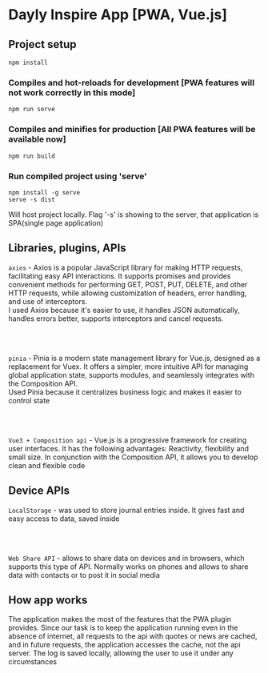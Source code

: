 # Dayly Inspire App [PWA, Vue.js]

## Project setup
```
npm install
```

### Compiles and hot-reloads for development [PWA features will not work correctly in this mode]
```
npm run serve
```

### Compiles and minifies for production [All PWA features will be available now]
```
npm run build
```

### Run compiled project using 'serve'
```
npm install -g serve
serve -s dist
```
Will host project locally. Flag '-s' is showing to the server, that application is SPA(single page application)

## Libraries, plugins, APIs

<code>axios</code> - Axios is a popular JavaScript library for making HTTP requests, facilitating easy API interactions. It supports promises and provides convenient methods for performing GET, POST, PUT, DELETE, and other HTTP requests, while allowing customization of headers, error handling, and use of interceptors.
<br/>
I used Axios because it's easier to use, it handles JSON automatically, handles errors better, supports interceptors and cancel requests.

<br/>
<br/>

<code>pinia</code> - Pinia is a modern state management library for Vue.js, designed as a replacement for Vuex. It offers a simpler, more intuitive API for managing global application state, supports modules, and seamlessly integrates with the Composition API.
<br/>
Used Pinia because it centralizes business logic and makes it easier to control state

<br/>
<br/>

<code>Vue3 + Composition api</code> - Vue.js is a progressive framework for creating user interfaces. It has the following advantages: Reactivity, flexibility and small size. In conjunction with the Composition API, it allows you to develop clean and flexible code

## Device APIs

<code>LocalStorage</code> - was used to store journal entries inside. It gives fast and easy access to data, saved inside

<br/>
<br/>

<code>Web Share API</code> - allows to share data on devices and in browsers, which supports this type of API. Normally works on phones and allows to share data with contacts or to post it in social media

## How app works

The application makes the most of the features that the PWA plugin provides. Since our task is to keep the application running even in the absence of internet, all requests to the api with quotes or news are cached, and in future requests, the application accesses the cache, not the api server.
The log is saved locally, allowing the user to use it under any circumstances 